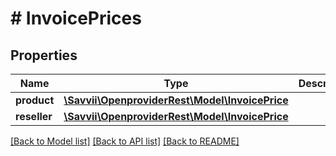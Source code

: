 # # InvoicePrices

## Properties

Name | Type | Description | Notes
------------ | ------------- | ------------- | -------------
**product** | [**\Savvii\OpenproviderRest\Model\InvoicePrice**](InvoicePrice.md) |  | [optional]
**reseller** | [**\Savvii\OpenproviderRest\Model\InvoicePrice**](InvoicePrice.md) |  | [optional]

[[Back to Model list]](../../README.md#models) [[Back to API list]](../../README.md#endpoints) [[Back to README]](../../README.md)

